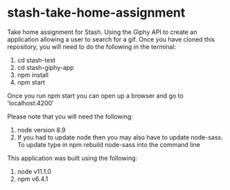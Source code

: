 # stash-take-home-assignment
Take home assignment for Stash. Using the Giphy API to create an application allowing a user to search for a gif. 
Once you have cloned this repository, you will need to do the following in the terminal: 
1. cd stash-test
2. cd stash-giphy-app
3. npm install
4. npm start

Once you run npm start you can open up a browser and go to 'localhost:4200'

Please note that you will need the following: 
1. node version 8.9 
2. If you had to update node then you may also have to update node-sass. To update type in npm rebuild node-sass into the command line

This application was built using the following: 
1. node v11.1.0
2. npm v6.4.1